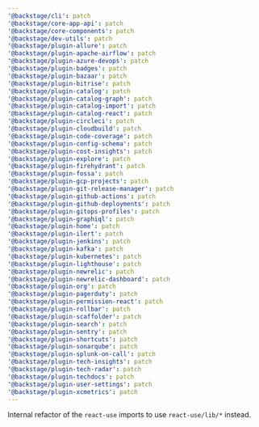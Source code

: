 ```yaml
---
'@backstage/cli': patch
'@backstage/core-app-api': patch
'@backstage/core-components': patch
'@backstage/dev-utils': patch
'@backstage/plugin-allure': patch
'@backstage/plugin-apache-airflow': patch
'@backstage/plugin-azure-devops': patch
'@backstage/plugin-badges': patch
'@backstage/plugin-bazaar': patch
'@backstage/plugin-bitrise': patch
'@backstage/plugin-catalog': patch
'@backstage/plugin-catalog-graph': patch
'@backstage/plugin-catalog-import': patch
'@backstage/plugin-catalog-react': patch
'@backstage/plugin-circleci': patch
'@backstage/plugin-cloudbuild': patch
'@backstage/plugin-code-coverage': patch
'@backstage/plugin-config-schema': patch
'@backstage/plugin-cost-insights': patch
'@backstage/plugin-explore': patch
'@backstage/plugin-firehydrant': patch
'@backstage/plugin-fossa': patch
'@backstage/plugin-gcp-projects': patch
'@backstage/plugin-git-release-manager': patch
'@backstage/plugin-github-actions': patch
'@backstage/plugin-github-deployments': patch
'@backstage/plugin-gitops-profiles': patch
'@backstage/plugin-graphiql': patch
'@backstage/plugin-home': patch
'@backstage/plugin-ilert': patch
'@backstage/plugin-jenkins': patch
'@backstage/plugin-kafka': patch
'@backstage/plugin-kubernetes': patch
'@backstage/plugin-lighthouse': patch
'@backstage/plugin-newrelic': patch
'@backstage/plugin-newrelic-dashboard': patch
'@backstage/plugin-org': patch
'@backstage/plugin-pagerduty': patch
'@backstage/plugin-permission-react': patch
'@backstage/plugin-rollbar': patch
'@backstage/plugin-scaffolder': patch
'@backstage/plugin-search': patch
'@backstage/plugin-sentry': patch
'@backstage/plugin-shortcuts': patch
'@backstage/plugin-sonarqube': patch
'@backstage/plugin-splunk-on-call': patch
'@backstage/plugin-tech-insights': patch
'@backstage/plugin-tech-radar': patch
'@backstage/plugin-techdocs': patch
'@backstage/plugin-user-settings': patch
'@backstage/plugin-xcmetrics': patch
---
```


Internal refactor of the `react-use` imports to use `react-use/lib/*` instead.
